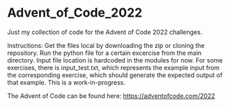 # Advent_of_Code_2022
Just my collection of code for the Advent of Code 2022 challenges.

Instructions:
  Get the files local by downloading the zip or cloning the repository. 
  Run the python file for a certain excercise from the main directory.
  Input file location is hardcoded in the modules for now. 
  For some exercises, there is input_test.txt, which represents the example input from the corresponding exercise, which should generate the expected output of that example.
  This is a work-in-progress. 
  
  The Advent of Code can be found here: https://adventofcode.com/2022

